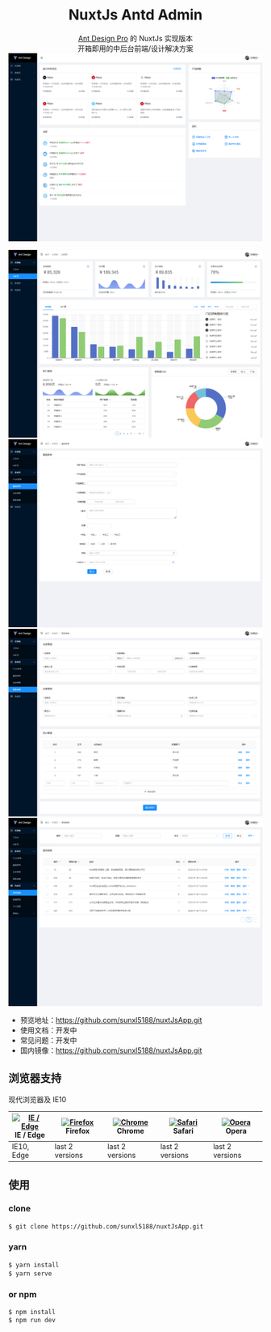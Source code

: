 <h1 align="center">NuxtJs Antd Admin</h1>

<div align="center">
  
[Ant Design Pro](https://github.com/ant-design/ant-design-pro) 的 NuxtJs 实现版本  
开箱即用的中后台前端/设计解决方案
![image](./assets/images/preview.png)  
  
![image](./assets/images/preview-nine.png)
![image](./assets/images/preview-nine2.png)
![image](./assets/images/preview-nine3.png)
![image](./assets/images/preview-nine4.png)
</div>

- 预览地址：https://github.com/sunxl5188/nuxtJsApp.git
- 使用文档：开发中
- 常见问题：开发中
- 国内镜像：https://github.com/sunxl5188/nuxtJsApp.git

## 浏览器支持
现代浏览器及 IE10

| [<img src="https://raw.githubusercontent.com/alrra/browser-logos/master/src/edge/edge_48x48.png" alt="IE / Edge" width="24px" height="24px" />](http://godban.github.io/browsers-support-badges/)</br>IE / Edge | [<img src="https://raw.githubusercontent.com/alrra/browser-logos/master/src/firefox/firefox_48x48.png" alt="Firefox" width="24px" height="24px" />](http://godban.github.io/browsers-support-badges/)</br>Firefox | [<img src="https://raw.githubusercontent.com/alrra/browser-logos/master/src/chrome/chrome_48x48.png" alt="Chrome" width="24px" height="24px" />](http://godban.github.io/browsers-support-badges/)</br>Chrome | [<img src="https://raw.githubusercontent.com/alrra/browser-logos/master/src/safari/safari_48x48.png" alt="Safari" width="24px" height="24px" />](http://godban.github.io/browsers-support-badges/)</br>Safari | [<img src="https://raw.githubusercontent.com/alrra/browser-logos/master/src/opera/opera_48x48.png" alt="Opera" width="24px" height="24px" />](http://godban.github.io/browsers-support-badges/)</br>Opera |
| --- | --- | --- | --- | --- |
| IE10, Edge | last 2 versions | last 2 versions | last 2 versions | last 2 versions |

## 使用
### clone
```bash
$ git clone https://github.com/sunxl5188/nuxtJsApp.git
```
### yarn
```bash
$ yarn install
$ yarn serve
```
### or npm
```
$ npm install
$ npm run dev
```
